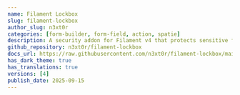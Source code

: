 ```yaml
---
name: Filament Lockbox
slug: filament-lockbox
author_slug: n3xt0r
categories: [form-builder, form-field, action, spatie]
description: A security addon for Filament v4 that protects sensitive fields with user-bound encryption keys (Split-Key, TOTP, crypto password or Passkeys).
github_repository: n3xt0r/filament-lockbox
docs_url: https://raw.githubusercontent.com/n3xt0r/filament-lockbox/main/README.md
has_dark_theme: true
has_translations: true
versions: [4]
publish_date: 2025-09-15
---
```

